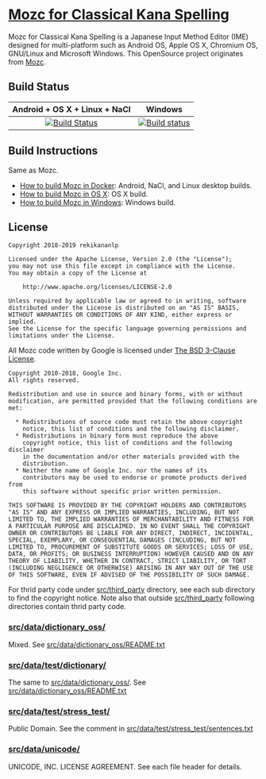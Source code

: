 [Mozc for Classical Kana Spelling](https://github.com/rekikananlp/mozc)
===================================

Mozc for Classical Kana Spelling is a Japanese Input Method Editor (IME) designed for multi-platform such as
Android OS, Apple OS X, Chromium OS, GNU/Linux and Microsoft Windows.  This
OpenSource project originates from
[Mozc](https://github.com/google/mozc/).

Build Status
------------

|Android + OS X + Linux + NaCl |Windows |
|:----------------------------:|:------:|
[![Build Status](https://travis-ci.com/rekikananlp/mozc.svg?branch=master)](https://travis-ci.com/rekikananlp/mozc) |[![Build status](https://ci.appveyor.com/api/projects/status/nriumyfjx8mr54ky/branch/master?svg=true)](https://ci.appveyor.com/project/rekikananlp/mozc/branch/master) |

Build Instructions
------------------

Same as Mozc.

* [How to build Mozc in Docker](docs/build_mozc_in_docker.md): Android, NaCl, and Linux desktop builds.
* [How to build Mozc in OS X](docs/build_mozc_in_osx.md): OS X build.
* [How to build Mozc in Windows](docs/build_mozc_in_windows.md): Windows build.

License
-------

```
Copyright 2018-2019 rekikananlp

Licensed under the Apache License, Version 2.0 (the "License");
you may not use this file except in compliance with the License.
You may obtain a copy of the License at

    http://www.apache.org/licenses/LICENSE-2.0

Unless required by applicable law or agreed to in writing, software
distributed under the License is distributed on an "AS IS" BASIS,
WITHOUT WARRANTIES OR CONDITIONS OF ANY KIND, either express or implied.
See the License for the specific language governing permissions and
limitations under the License.
```

All Mozc code written by Google is licensed under
[The BSD 3-Clause License](http://opensource.org/licenses/BSD-3-Clause).

```
Copyright 2010-2018, Google Inc.
All rights reserved.

Redistribution and use in source and binary forms, with or without
modification, are permitted provided that the following conditions are
met:

  * Redistributions of source code must retain the above copyright
    notice, this list of conditions and the following disclaimer.
  * Redistributions in binary form must reproduce the above
    copyright notice, this list of conditions and the following disclaimer
    in the documentation and/or other materials provided with the
    distribution.
  * Neither the name of Google Inc. nor the names of its
    contributors may be used to endorse or promote products derived from
    this software without specific prior written permission.

THIS SOFTWARE IS PROVIDED BY THE COPYRIGHT HOLDERS AND CONTRIBUTORS
"AS IS" AND ANY EXPRESS OR IMPLIED WARRANTIES, INCLUDING, BUT NOT
LIMITED TO, THE IMPLIED WARRANTIES OF MERCHANTABILITY AND FITNESS FOR
A PARTICULAR PURPOSE ARE DISCLAIMED. IN NO EVENT SHALL THE COPYRIGHT
OWNER OR CONTRIBUTORS BE LIABLE FOR ANY DIRECT, INDIRECT, INCIDENTAL,
SPECIAL, EXEMPLARY, OR CONSEQUENTIAL DAMAGES (INCLUDING, BUT NOT
LIMITED TO, PROCUREMENT OF SUBSTITUTE GOODS OR SERVICES; LOSS OF USE,
DATA, OR PROFITS; OR BUSINESS INTERRUPTION) HOWEVER CAUSED AND ON ANY
THEORY OF LIABILITY, WHETHER IN CONTRACT, STRICT LIABILITY, OR TORT
(INCLUDING NEGLIGENCE OR OTHERWISE) ARISING IN ANY WAY OUT OF THE USE
OF THIS SOFTWARE, EVEN IF ADVISED OF THE POSSIBILITY OF SUCH DAMAGE.
```

For thrid party code under [src/third_party](src/third_party) directory,
see each sub directory to find the copyright notice.  Note also that
outside [src/third_party](src/third_party) following directories contain
thrid party code.

### [src/data/dictionary_oss/](src/data/dictionary_oss)

Mixed.
See [src/data/dictionary_oss/README.txt](src/data/dictionary_oss/README.txt)

### [src/data/test/dictionary/](src/data/test/dictionary)

The same to [src/data/dictionary_oss/](src/data/dictionary_oss).
See [src/data/dictionary_oss/README.txt](src/data/dictionary_oss/README.txt)

### [src/data/test/stress_test/](src/data/test/stress_test)

Public Domain.  See the comment in
[src/data/test/stress_test/sentences.txt](src/data/test/stress_test/sentences.txt)

### [src/data/unicode/](src/data/unicode)

UNICODE, INC. LICENSE AGREEMENT.
See each file header for details.
